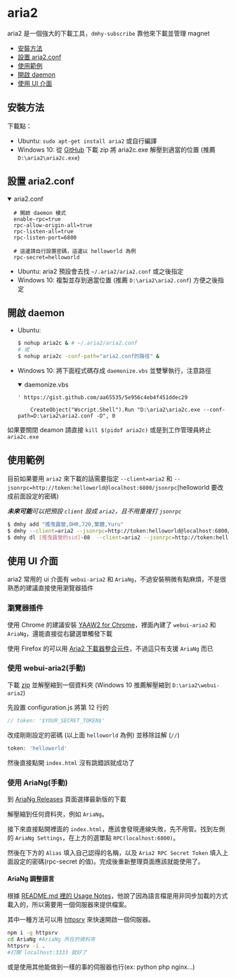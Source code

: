 # aria2

aria2 是一個強大的下載工具，`dmhy-subscribe` 靠他來下載並管理 magnet

*   [安裝方法](#%E5%AE%89%E8%A3%9D%E6%96%B9%E6%B3%95)
*   [設置 aria2.conf](#%E8%A8%AD%E7%BD%AE-aria2conf)
*   [使用範例](#%E4%BD%BF%E7%94%A8%E7%AF%84%E4%BE%8B)
*   [開啟 daemon](#%E9%96%8B%E5%95%9F%20daemon)
*   [使用 UI 介面](#%E4%BD%BF%E7%94%A8%20UI%20%E4%BB%8B%E9%9D%A2)

## 安裝方法

下載點：

*   Ubuntu: `sudo apt-get install aria2` 或自行編譯
*   Windows 10: 從 [GitHub](https://github.com/aria2/aria2/releases/latest) 下載 zip 將 aria2c.exe 解壓到適當的位置 (推薦 `D:\aria2\aria2c.exe`)

## 設置 aria2.conf

<details open>
  <summary>aria2.conf</summary>

<p>

```
  # 開啟 daemon 模式
  enable-rpc=true
  rpc-allow-origin-all=true
  rpc-listen-all=true
  rpc-listen-port=6800

  # 這邊請自行設置密碼，這邊以 helloworld 為例
  rpc-secret=helloworld
```

</p>

</details>

*   Ubuntu: aria2 預設會去找 `~/.aria2/aria2.conf` 或之後指定
*   Windows 10: 複製並存到適當位置 (推薦 `D:\aria2\aria2.conf`) 方便之後指定

## 開啟 daemon

*   Ubuntu:
    ```sh
    $ nohup aria2c & # ~/.aria2/aria2.conf
    # 或
    $ nohup aria2c -conf-path="aria2.conf的路徑" &
    ```
*   Windows 10:
    將下面程式碼存成 `daemonize.vbs` 並雙擊執行，注意路徑

    <details open>

    <summary>daemonize.vbs</summary>

    ```
    ' https://gist.github.com/aa65535/5e956c4eb4f451ddec29

        CreateObject("Wscript.Shell").Run "D:\aria2\aria2c.exe --conf-path=D:\aria2\aria2.conf -D", 0
    ```

    </details>

如果要關閉 deamon 請直接 `kill $(pidof aria2c)` 或是到工作管理員終止 `aria2c.exe`

## 使用範例

目前如果要用 `aria2` 來下載的話需要指定 `--client=aria2` 和 `--jsonrpc=http://token:helloworld@localhost:6800/jsonrpc`(helloworld 要改成前面設定的密碼)

_**未來可能**可以把預設 `client` 設成 `aria2`，且不用重複打 `jsonrpc`_

```bash
$ dmhy add "搖曳露營,DHR,720,繁體,Yuru"
$ dmhy --client=aria2 --jsonrpc=http://token:helloworld@localhost:6800/jsonrpc #下載全部
$ dmhy dl [搖曳露營的sid]-08  --client=aria2 --jsonrpc=http://token:helloworld@localhost:6800/jsonrpc #下載單級
```

## 使用 UI 介面

aria2 常用的 ui 介面有 `webui-aria2` 和 `AriaNg`，不過安裝稍微有點麻煩，不是很熟悉的建議直接使用瀏覽器插件

### 瀏覽器插件

使用 Chrome 的建議安裝 [YAAW2 for Chrome](https://chrome.google.com/webstore/detail/yaaw2-for-chrome/mpkodccbngfoacfalldjimigbofkhgjn)，裡面內建了 `webui-aria2` 和 `AriaNg`，還能直接從右鍵選單觸發下載

使用 Firefox 的可以用 [Aria2 下載器整合元件](https://addons.mozilla.org/zh-TW/firefox/addon/aria2-integration/)，不過這只有支援 `AriaNg` 而已

### 使用 webui-aria2(手動)

下載 [zip](https://github.com/ziahamza/webui-aria2/archive/master.zip) 並解壓縮到一個資料夾 (Windows 10 推薦解壓縮到 `D:\aria2\webui-aria2`)

先設置 configuration.js 將第 12 行的

```js
// token: '$YOUR_SECRET_TOKEN$'
```

改成剛剛設定的密碼 (以上面 `helloworld` 為例) 並移除註解 (`//`)

```js
token: 'helloworld'
```

然後直接點開 `index.html` 沒有跳錯誤就成功了

### 使用 AriaNg(手動)

到 [AriaNg Releases](https://github.com/mayswind/AriaNg/releases) 頁面選擇最新版的下載

解壓縮到任何資料夾，例如 `AriaNg`。

接下來直接點開裡面的 `index.html`，應該會發現連線失敗，先不用管。找到左側的 `AriaNg Settings`，在上方的選單點 `RPC(localhost:6800)`。

然後在下方的 `Alias` 填入自己認得的名稱，以及 `Aria2 RPC Secret Token` 填入上面設定的密碼(rpc-secret 的值)。完成後重新整理頁面應該就能使用了。

#### AriaNg 調整語言

根據 [README.md 裡的 Usage Notes](https://github.com/mayswind/AriaNg#usage-notes)，他說了因為語言檔是用非同步加載的方式載入的，所以需要用一個伺服器來提供檔案。

其中一種方法可以用 [httpsrv](https://github.com/maple3142/httpsrv) 來快速開啟一個伺服器。

```bash
npm i -g httpsrv
cd AriaNg #AriaNg 所在的資料夾
httpsrv -i .
#打開 localhost:3333 就好了
```

或是使用其他能做到一樣的事的伺服器也行(ex: python php nginx...)
